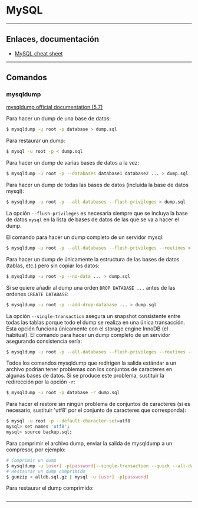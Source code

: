 # MySQL

---

## Enlaces, documentación

* [MySQL cheat sheet](http://staff.washington.edu/weller/mysql/)

---

## Comandos

### mysqldump

[mysqldump official documentation (5.7)](https://dev.mysql.com/doc/refman/5.7/en/mysqldump.html)

Para hacer un dump de una base de datos:

```bash
$ mysqldump -u root -p database > dump.sql
```

Para restaurar un dump:

```bash
$ mysql -u root -p < dump.sql
```

Para hacer un dump de varias bases de datos a la vez:

```bash
$ mysqldump -u root -p --databases database1 database2 ... > dump.sql
```

Para hacer un dump de todas las bases de datos (incluida la base de datos mysql):

```bash
$ mysqldump -u root -p --all-databases --flush-privileges > dump.sql
```

La opción `--flush-privileges` es necesaria siempre que se incluya la base de datos `mysql` en la lista de bases de datos de las que se va a hacer el dump.

El comando para hacer un dump completo de un servidor mysql:

```bash
$ mysqldump -u root -p --all-databases --flush-privileges --routines > dump.sql
```

Para hacer un dump de únicamente la estructura de las bases de datos (tablas, etc.) pero sin copiar los datos:

```bash
$ mysqldump -u root -p --no-data ... > dump.sql
```

Si se quiere añadir al dump una orden `DROP DATABASE ...` antes de las ordenes `CREATE DATABASE`:

```bash
$ mysqldump -u root -p --add-drop-database ... > dump.sql
```

La opción `--single-transaction` asegura un snapshot consistente entre todas las tablas porque todo el dump se realiza en una única transacción. Esta opción funciona únicamente con el storage engine InnoDB (el habitual). El comando para hacer un dump completo de un servidor asegurando consistencia sería:

```bash
$ mysqldump -u root -p --all-databases --flush-privileges --routines --single-transaction> dump.sql
```

Todos los comandos mysqldump que redirigen la salida estándar a un archivo podrían tener problemas con los conjuntos de caracteres en algunas bases de datos. Si se produce este problema, sustituir la redirección por la opción `-r`:

```bash
$ mysqldump -u root -p database -r dump.sql
```

Para hacer el restore sin ningún problema de conjuntos de caracteres (si es necesario, sustituir 'utf8' por el conjunto de caracteres que corresponda):

```bash
$ mysql -u root -p --default-character-set=utf8
mysql> set names 'utf8';
mysql> source backup.sql;
```

Para comprimir el archivo dump, enviar la salida de mysqldump a un compresor, por ejemplo:

```bash
# Comprimir un dump
$ mysqldump -u [user] -p[password]--single-transaction --quick --all-databases | gzip > alldb.sql.gz
# Restaurar un dump comprimido
$ gunzip < alldb.sql.gz | mysql -u [user] -p[password]
```

Para restaurar el dump comprimido:

```bash
```

---
